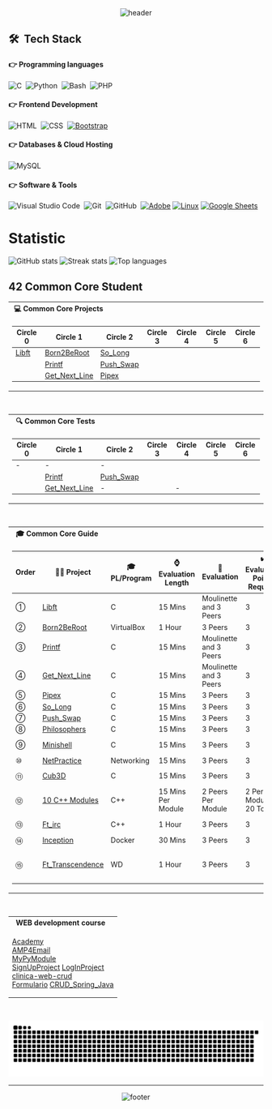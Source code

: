 
<!-- HEADER -->
<div align="center" width="100" style="margin-bottom:20px">
  <img src="https://capsule-render.vercel.app/api?color=0:1408d0,50:0860d0,100:08c4d0&height=250&section=header&text=Karma%20Faber%20&fontSize=30&type=waving&fontColor=fefefe&&animation=fadeIn" alt="header"/>
</div>



<!-- STACK -->
## 🛠 &nbsp;Tech Stack

####  👉 Programming languages
![C](https://img.shields.io/badge/-C-05122A?style=flat&logo=C&logoColor=A8B9CC)&nbsp;
![Python](https://img.shields.io/badge/-Python-05122A?style=flat&logo=python)&nbsp;
![Bash](https://img.shields.io/badge/-Bash-000?&logo=GNU-Bash)&nbsp;
![PHP](https://img.shields.io/badge/-PHP-000?&logo=PHP)&nbsp;

#### 👉 Frontend Development
![HTML](https://img.shields.io/badge/-HTML-05122A?style=flat&logo=HTML5)&nbsp;
![CSS](https://img.shields.io/badge/-CSS-05122A?style=flat&logo=CSS3&logoColor=1572B6)&nbsp;
<a href="https://getbootstrap.com" target="_blank"> 
    <img alt="Bootstrap" src="https://img.shields.io/badge/Bootstrap-%23563D7C.svg?style=flat&logo=bootstrap&logoColor=white"/>
  </a>

#### 👉 Databases & Cloud Hosting
![MySQL](https://img.shields.io/badge/-MySQL-000?&logo=MySQL)&nbsp;


####  👉 Software & Tools
![Visual Studio Code](https://img.shields.io/badge/-Visual%20Studio%20Code-05122A?style=flat&logo=visual-studio-code&logoColor=007ACC)&nbsp;
![Git](https://img.shields.io/badge/-Git-05122A?style=flat&logo=git)&nbsp;
![GitHub](https://img.shields.io/badge/-GitHub-05122A?style=flat&logo=github)&nbsp;
<a href="#"><img alt="Adobe" src="https://img.shields.io/badge/Adobe%20-%23FF0000.svg?logo=adobe&logoColor=white"></a>
<a href="#"><img alt="Linux" src="https://img.shields.io/badge/Linux-FCC624?style=flat&logo=linux&logoColor=black"></a>
<a href="#"><img alt="Google Sheets" src="https://img.shields.io/badge/Google%20Sheets%20-%2334A853.svg?logo=google%20sheets&logoColor=white"></a>



<!-- STATS -->
<div align="left">
  <h1>Statistic</h1>
  <img src="https://github-readme-stats.vercel.app/api?username=KarmaFaber&show_icons=true&theme=cobalt" alt="GitHub stats"/>
  <img src="https://github-readme-streak-stats.herokuapp.com/?user=KarmaFaber&theme=cobalt" alt="Streak stats"/>
  
  <img src="https://github-readme-stats.vercel.app/api/top-langs/?username=KarmaFaber&theme=cobalt&layout=compact" alt="Top languages"/>
</div>








<!-- 42 School - common core projects -->
## 42 Common Core Student

<table>
<tr>
<th align="left"> &nbsp;💻 Common Core Projects</th>
</tr>
<tr>

<td>

| Circle 0  | Circle 1 | Circle 2  | Circle 3 | Circle 4 | Circle 5 | Circle 6 | 
| ------------- | ------------- | ------------- | ------------- | ------------- | ------------- | ------------- |
|  [Libft]()  | [Born2BeRoot]()  | [So_Long]()  | []()  | []()  | []()  | []()  | |
| | [Printf]()  | [Push_Swap]()  | []()  | []()  | []() |  |
| | [Get_Next_Line]()  | [Pipex]() |  | []()  |  |

</td></tr></table>

<br>

<!-- 42 School - common core tests -->
<table>
<tr>
<th align="left"> &nbsp; 🔍 Common Core Tests</th>
</tr>
<tr>

<td>

|  Circle 0  | Circle 1 | Circle 2  | Circle 3 | Circle 4 | Circle 5 | Circle 6 | 
| ------------- | ------------- | ------------- | ------------- | ------------- | ------------- | ------------- |
|  - | -  | -  | []()  | []()  | |
| | [Printf](https://github.com/KarmaFaber/ft_printf_test)  | [Push_Swap]() | []()  | []()  | []() |  |
| | [Get_Next_Line](https://github.com/KarmaFaber/GetNextLine_test)  | -  |  | -  |  |

</td></tr></table>

<br>

<!-- 42 School - common core guide table -->
<table>
<tr>
<th align="left"> &nbsp; 🎓 Common Core Guide</th>
</tr>
<tr>

<td>

|  Order | 👨‍💻  Project | 🎓PL/Program | ⌚ Evaluation Length | 👥 Evaluation | ✔️ Evaluation Points Required | 🧑‍🤝‍🧑 Group Project | 
|--|--|--|--|--|--|--|
| ① | [Libft]() | C | 15 Mins | Moulinette and 3 Peers | 3 | No |
| ② | [Born2BeRoot]() | VirtualBox | 1 Hour | 3 Peers | 3 | No |
| ③ | [Printf]() | C | 15 Mins | Moulinette and 3 Peers | 3 | No |
| ④ | [Get_Next_Line]() | C | 15 Mins | Moulinette and 3 Peers | 3 | No |
| ⑤ | [Pipex]() | C | 15 Mins | 3 Peers | 3 | No |
| ⑥ | [So_Long]() | C | 15 Mins | 3 Peers | 3 | No |
| ⑦ | [Push_Swap]() | C | 15 Mins | 3 Peers | 3 | No |
| ⑧ | [Philosophers]() | C | 15 Mins | 3 Peers | 3 | No |
| ⑨ | [Minishell]() | C | 15 Mins | 3 Peers | 3 | Yes - 2 People |
| ⑩ | [NetPractice]() | Networking | 15 Mins | 3 Peers | 3 | No |
| ⑪ | [Cub3D]() | C | 15 Mins | 3 Peers | 3 | Yes - 2 People |
| ⑫ | [10 C++ Modules]() | C++ | 15 Mins Per Module | 2 Peers Per Module | 2 Per Module - 20 Total | No |
| ⑬ | [Ft_irc]() | C++ | 1 Hour | 3 Peers | 3 | Yes - 2 People |
| ⑭ | [Inception]() | Docker | 30 Mins | 3 Peers | 3 | No |
| ⑮ | [Ft_Transcendence]() | WD | 1 Hour | 3 Peers | 3 | Yes - Between 3-5 People |

</td>
</tr> </table>

<br>

<!-- WEB development course -->
<table>
<tr>
<th align="left"> &nbsp; WEB development course</th>
</tr>
<tr>

<td>

[Academy](https://github.com/KarmaFaber/Academy)  
[AMP4Email](https://github.com/KarmaFaber/AMP4Email)  
[MyPyModule](https://github.com/KarmaFaber/MyPyModule)  
[SignUpProject](https://github.com/KarmaFaber/SignUpProject) 
[LogInProject](https://github.com/KarmaFaber/LogInProject)  
[clinica-web-crud](https://github.com/KarmaFaber/clinica-web-crud)  
[Formulario](https://github.com/KarmaFaber/Formulario) 
[CRUD_Spring_Java](https://github.com/KarmaFaber/CRUD_Spring_Java) 

</td>
</tr> </table>

<br>

<p align = "center">
	<img src = "https://github.com/7oSkaaa/7oSkaaa/blob/output/github-contribution-grid-snake.svg?" alt = "Snake Game"/>
</p>



<!-- FOOTER -->
<hr>
<div align="center" width="100" style="margin-bottom:20px">
  <img src="https://capsule-render.vercel.app/api?color=0:1408d0,50:0860d0,100:08c4d0&height=100&section=footer&fontSize=30&type=waving&fontColor=fefefe"
  alt="footer" />
</div>


<!--
USED:
1. Markdown: 
2. Icons: https://coolsymbol.com/
3. Header/Footer: https://github.com/kyechan99/capsule-render

4. GitHub streak: https://github-readme-streak-stats.herokuapp.com/demo/
5. GitHub trophy: https://github.com/ryo-ma/github-profile-trophy
6. Badges: https://shields.io

7. Templates:
https://github.com/durgeshsamariya/awesome-github-profile-readme-templates/blob/master/templates/Dum6o.md

8. Stats:
https://github.com/anuraghazra/github-readme-stats

-->
